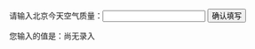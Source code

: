 <!DOCTYPE html>
<html>
  <head>
    <meta charset="utf-8">
    <title>IFE JavaScript Task 01</title>
  </head>
<body>

  <label>请输入北京今天空气质量：<input id="aqi-input" type="text" value=""></label>
  <button id="button" onclick="show()">确认填写</button>

  <div>您输入的值是：<span id="aqi-display">尚无录入</span></div>

<script type="text/javascript">

function show() {

     var value = document.getElementById("aqi-input").value;
     document.getElementById("aqi-display").innerHTML = value;

}

</script>
</body>
</html>
